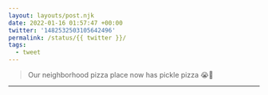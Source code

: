 ```yaml
---
layout: layouts/post.njk
date: 2022-01-16 01:57:47 +00:00
twitter: '1482532503105642496'
permalink: /status/{{ twitter }}/
tags: 
  - tweet
---
```


> Our neighborhood pizza place now has pickle pizza 😭🥳

---
